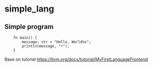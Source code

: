 # simple_lang

## Simple program
```
    fn main() {
        message: str = "Hello, World%s";
        println(message, "!");
    }
```

Base on tutorial https://llvm.org/docs/tutorial/MyFirstLanguageFrontend